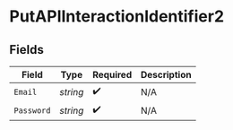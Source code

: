 # PutAPIInteractionIdentifier2


## Fields

| Field              | Type               | Required           | Description        |
| ------------------ | ------------------ | ------------------ | ------------------ |
| `Email`            | *string*           | :heavy_check_mark: | N/A                |
| `Password`         | *string*           | :heavy_check_mark: | N/A                |